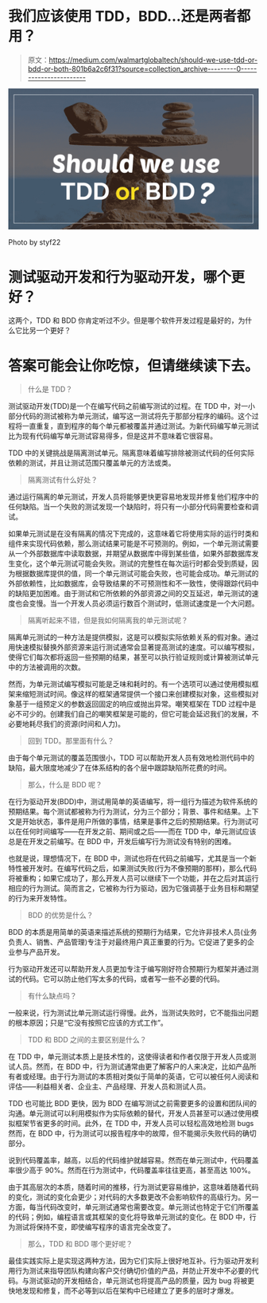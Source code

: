 # 我们应该使用 TDD，BDD…还是两者都用？

> 原文：<https://medium.com/walmartglobaltech/should-we-use-tdd-or-bdd-or-both-801b6a2c6f31?source=collection_archive---------0----------------------->

![](img/c4ce1000c63ae67ac1a2c3902486fc94.png)

Photo by styf22

# 测试驱动开发和行为驱动开发，哪个更好？

这两个，TDD 和 BDD 你肯定听过不少。但是哪个软件开发过程是最好的，为什么它比另一个更好？

# 答案可能会让你吃惊，但请继续读下去。

> 什么是 TDD？

测试驱动开发(TDD)是一个在编写代码之前编写测试的过程。在 TDD 中，对一小部分代码的测试被称为单元测试，编写这一测试将先于那部分程序的编码。这个过程将一直重复，直到程序的每个单元都被覆盖并通过测试。为新代码编写单元测试比为现有代码编写单元测试容易得多，但是这并不意味着它很容易。

TDD 中的关键挑战是隔离测试单元。隔离意味着编写排除被测试代码的任何实际依赖的测试，并且让测试范围只覆盖单元的方法或类。

> 隔离测试有什么好处？

通过运行隔离的单元测试，开发人员将能够更快更容易地发现并修复他们程序中的任何缺陷。当一个失败的测试发现一个缺陷时，将只有一小部分代码需要检查和调试。

如果单元测试是在没有隔离的情况下完成的，这意味着它将使用实际的运行时类和组件来实现代码依赖，那么测试结果可能是不可预测的。例如，一个单元测试需要从一个外部数据库中读取数据，并期望从数据库中得到某些值，如果外部数据库发生变化，这个单元测试可能会失败。测试的完整性在每次运行时都会受到质疑，因为根据数据库提供的值，同一个单元测试可能会失败，也可能会成功。单元测试的外部依赖性，比如数据库，会导致结果的不可预测性和不一致性，使得跟踪代码中的缺陷更加困难。由于测试和它所依赖的外部资源之间的交互延迟，单元测试的速度也会变慢。当一个开发人员必须运行数百个测试时，低测试速度是一个大问题。

> 隔离听起来不错，但是我如何隔离我的单元测试呢？

隔离单元测试的一种方法是提供模拟，这是可以模拟实际依赖关系的假对象。通过用快速模拟替换外部资源来运行测试通常会显著提高测试的速度。可以编写模拟，使得它们每次都将返回一些预期的结果，甚至可以执行验证规则或计算被测试单元中的方法被调用的次数。

然而，为单元测试编写模拟可能是乏味和耗时的。有一个选项可以通过使用模拟框架来缩短测试时间。像这样的框架通常提供一个接口来创建模拟对象，这些模拟对象基于一组预定义的参数返回固定的响应或抛出异常。嘲笑框架在 TDD 过程中是必不可少的。创建我们自己的嘲笑框架是可能的，但它可能会延迟我们的发展，不必要地耗尽我们的资源(时间和人力)。

> 回到 TDD。那里面有什么？

由于每个单元测试的覆盖范围很小，TDD 可以帮助开发人员有效地检测代码中的缺陷，最大限度地减少了在体系结构的各个层中跟踪缺陷所花费的时间。

> 那么，什么是 BDD 呢？

在行为驱动开发(BDD)中，测试用简单的英语编写，将一组行为描述为软件系统的预期结果。每个测试都被称为行为测试，分为三个部分；背景、事件和结果。上下文是开始状态，事件是用户所做的事情，结果是事件之后的预期结果。行为测试可以在任何时间编写——在开发之前、期间或之后——而在 TDD 中，单元测试应该总是在开发之前编写。在 BDD 中，开发后编写行为测试没有特别的困难。

也就是说，理想情况下，在 BDD 中，测试也将在代码之前编写，尤其是当一个新特性被开发时。在编写代码之后，如果测试失败(行为不像预期的那样)，那么代码将被重构；如果它成功了，那么开发人员可以继续下一个功能，并在之后对其运行相应的行为测试。简而言之，它被称为行为驱动，因为它强调基于业务目标和期望的行为来开发特性。

> BDD 的优势是什么？

BDD 的本质是用简单的英语来描述系统的预期行为结果，它允许非技术人员(业务负责人、销售、产品管理)专注于对最终用户真正重要的行为。它促进了更多的企业参与产品开发。

行为驱动开发还可以帮助开发人员更加专注于编写刚好符合预期行为框架并通过测试的代码。它可以防止他们写太多的代码，或者写一些不必要的代码。

> 有什么缺点吗？

一般来说，行为测试比单元测试运行得慢。此外，当测试失败时，它不能指出问题的根本原因；只是“它没有按照它应该的方式工作”。

> TDD 和 BDD 之间的主要区别是什么？

在 TDD 中，单元测试本质上是技术性的，这使得读者和作者仅限于开发人员或测试人员。然而，在 BDD 中，行为测试通常由更了解客户的人来决定，比如产品所有者或经理。由于行为测试的本质相对类似于简单的英语，它可以被任何人阅读和评估——利益相关者、企业主、产品经理、开发人员和测试人员。

TDD 也可能比 BDD 更快，因为 BDD 在编写测试之前需要更多的设置和团队间的沟通。单元测试可以利用模拟作为实际依赖的替代，开发人员甚至可以通过使用模拟框架节省更多的时间。此外，在 TDD 中，开发人员可以轻松高效地检测 bugs 然而，在 BDD 中，行为测试可以报告程序中的故障，但不能揭示失败代码的确切部分。

说到代码覆盖率，越高，以后的代码维护就越容易。然而在单元测试中，代码覆盖率很少高于 90%。然而在行为测试中，代码覆盖率往往更高，甚至高达 100%。

由于其高层次的本质，随着时间的推移，行为测试更容易维护，这意味着随着代码的变化，测试的变化会更少；对代码的大多数更改不会影响软件的高级行为。另一方面，每当代码改变时，单元测试通常也需要改变。单元测试也特定于它们所覆盖的代码；例如，编程语言或其框架的变化将导致单元测试的变化。在 BDD 中，行为测试将保持不变，即使编写程序的语言完全改变了。

> 那么，TDD 和 BDD 哪个更好呢？

最佳实践实际上是实现这两种方法，因为它们实际上很好地互补。行为驱动开发利用行为测试来指导团队构建向客户交付确切价值的产品，并防止开发中不必要的代码。与测试驱动的开发相结合，单元测试也将提高产品的质量，因为 bug 将被更快地发现和修复，而不必等到以后在架构中已经建立了更多的层时才爆发。